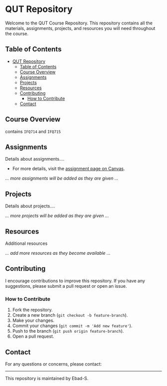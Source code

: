 # QUT Repository

Welcome to the QUT Course Repository. This repository contains all the materials, assignments, projects, and resources you will need throughout the course.

## Table of Contents

- [QUT Repository](#qut-repository)
  - [Table of Contents](#table-of-contents)
  - [Course Overview](#course-overview)
  - [Assignments](#assignments)
  - [Projects](#projects)
  - [Resources](#resources)
  - [Contributing](#contributing)
    - [How to Contribute](#how-to-contribute)
  - [Contact](#contact)

## Course Overview

 contains `IFQ714` and `IFQ715`

## Assignments

Details about assignments.... 

- For more details, visit the [assignment page on Canvas](https://canvas.qutonline.edu.au/courses/1665/assignments/7662).
  
<!-- - [Assignment 2: Title](path/to/assignment2) -->

*... more assignments will be added as they are given ...*

## Projects

Details about projects....
<!-- 
- [Project 1: Title](path/to/project1)
- [Project 2: Title](path/to/project2) -->

*... more projects will be added as they are given ...*

## Resources

Additional resources
<!-- 
- [Textbooks](path/to/textbooks)
- [Articles](path/to/articles)
- [Tutorials](path/to/tutorials) -->

*... add more resources as they become available ...*

## Contributing

I encourage contributions to improve this repository. If you have any suggestions, please submit a pull request or open an issue.

### How to Contribute

1. Fork the repository.
2. Create a new branch (`git checkout -b feature-branch`).
3. Make your changes.
4. Commit your changes (`git commit -m 'Add new feature'`).
5. Push to the branch (`git push origin feature-branch`).
6. Open a pull request.

## Contact

For any questions or concerns, please contact:

<!-- - Professor [Name] - [Email Address]
- Teaching Assistant [Name] - [Email Address] -->

---

This repository is maintained by Ebad-S.
